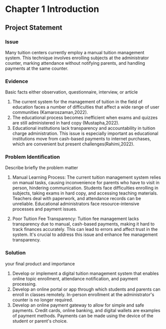 # Chapter 1 Introduction

## Project Statement

### Issue
Many tuition centers currently employ a manual tuition management system. This technique involves enrolling subjects at the administrator counter, marking attendance without notifying parents, and handling payments at the same counter.  

### Evidence
Basic facts either observation, questionnaire, interview, or article

  1.  The current system for the management of tuition in the field of education faces a number of difficulties that affect a wide range of user communities (Kamaroszaman,2022).
  2. The educational process becomes inefficient when exams and quizzes are still administered in hard copy (Mustapha,2022).
  3. Educational institutions lack transparency and accountability in tuition charge administration. This issue is especially important as       educational institutions move from cash-based payments to internet purchases, which are convenient but present challenges(Rahimi,2022).

### Problem Identification
Describe briefly the problem matter

 1. Manual Learning Process: The current tuition management system relies on manual tasks, causing inconvenience for parents who have to visit in person, hindering communication. Students face difficulties enrolling in subjects, taking exams in hard copy, and accessing teaching materials. Teachers deal with paperwork, and attendance records can be unreliable. Educational administrators face resource-intensive processes and payment issues.

2. Poor Tuition Fee Transparency: Tuition fee management lacks transparency due to manual, cash-based payments, making it hard to track finances accurately. This can lead to errors and affect trust in the system. It's crucial to address this issue and enhance fee management transparency.

### Solution
your final product and importance

  1. Develop or implement a digital tuition management system that enables online topic enrollment, attendance notification, and payment processing.
  2. Develop an online portal or app through which students and parents can enroll in classes remotely. In-person enrollment at the administrator's counter is no longer required.
  3. Develop an online payment gateway to allow for simple and safe payments. Credit cards, online banking, and digital wallets are examples of payment methods. Payments can be made using the device of the student or parent's choice.






